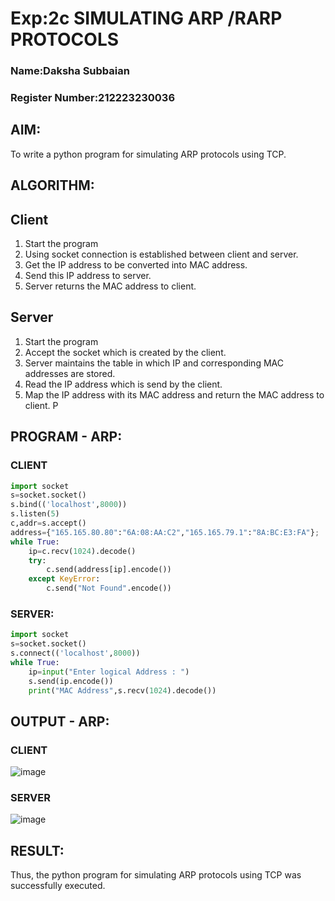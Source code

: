 # Exp:2c SIMULATING ARP /RARP PROTOCOLS
### Name:Daksha Subbaian
### Register Number:212223230036
## AIM:
To write a python program for simulating ARP protocols using TCP.
## ALGORITHM:
## Client
1. Start the program
2. Using socket connection is established between client and server.
3. Get the IP address to be converted into MAC address.
4. Send this IP address to server.
5. Server returns the MAC address to client.
## Server
1. Start the program
2. Accept the socket which is created by the client.
3. Server maintains the table in which IP and corresponding MAC addresses are
stored.
4. Read the IP address which is send by the client.
5. Map the IP address with its MAC address and return the MAC address to client.
P
## PROGRAM - ARP:
### CLIENT
```python
import socket
s=socket.socket()
s.bind(('localhost',8000))
s.listen(5)
c,addr=s.accept()
address={"165.165.80.80":"6A:08:AA:C2","165.165.79.1":"8A:BC:E3:FA"};
while True:
    ip=c.recv(1024).decode()
    try:
        c.send(address[ip].encode())
    except KeyError:
        c.send("Not Found".encode())
```
### SERVER:
```python
import socket
s=socket.socket()
s.connect(('localhost',8000))
while True:
    ip=input("Enter logical Address : ")
    s.send(ip.encode())
    print("MAC Address",s.recv(1024).decode())
```
## OUTPUT - ARP:
### CLIENT
![image](https://github.com/user-attachments/assets/877443fa-8079-4c0d-942c-909f0c7a4ca4)

### SERVER
![image](https://github.com/user-attachments/assets/e5720d0f-aeec-4fac-875d-24569b019db0)

## RESULT:
Thus, the python program for simulating ARP protocols using TCP was successfully 
executed.
